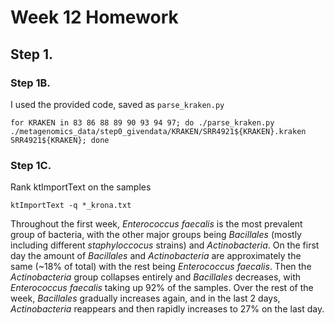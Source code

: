 # Week 12 Homework

## Step 1.

### Step 1B. 

I used the provided code, saved as ```parse_kraken.py```

```
for KRAKEN in 83 86 88 89 90 93 94 97; do ./parse_kraken.py ./metagenomics_data/step0_givendata/KRAKEN/SRR4921${KRAKEN}.kraken SRR4921${KRAKEN}; done
```

### Step 1C. 

Rank ktImportText on the samples

```
ktImportText -q *_krona.txt
```

Throughout the first week, _Enterococcus faecalis_ is the most prevalent group of bacteria, with the other major groups being _Bacillales_ (mostly including different _staphyloccocus_ strains) and _Actinobacteria_. On the first day the amount of _Bacillales_ and _Actinobacteria_ are approximately the same (~18% of total) with the rest being _Enterococcus faecalis_. Then the _Actinobacteria_ group collapses entirely and _Bacillales_ decreases, with _Enterococcus faecalis_ taking up 92% of the samples. Over the rest of the week, _Bacillales_ gradually increases again, and in the last 2 days, _Actinobacteria_ reappears and then rapidly increases to 27% on the last day.